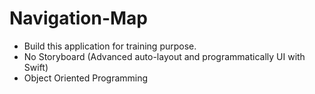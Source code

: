 # Navigation-Map
- Build this application for training purpose.
- No Storyboard (Advanced auto-layout and programmatically UI with Swift)
- Object Oriented Programming
